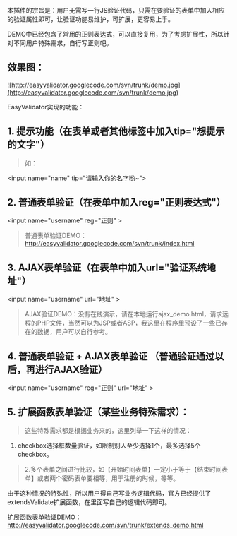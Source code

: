 本插件的宗旨是：用户无需写一行JS验证代码，只需在要验证的表单中加入相应的验证属性即可，让验证功能易维护，可扩展，更容易上手。

DEMO中已经包含了常用的正则表达式，可以直接复用，为了考虑扩展性，所以针对不同用户特殊需求，自行写正则吧。

## 效果图： ##
![http://easyvalidator.googlecode.com/svn/trunk/demo.jpg](http://easyvalidator.googlecode.com/svn/trunk/demo.jpg)

EasyValidator实现的功能：

## 1. 提示功能（在表单或者其他标签中加入tip="想提示的文字"） ##
> 如：
> > 

&lt;input name="name" tip="请输入你的名字哟~"&gt;



## 2. 普通表单验证（在表单中加入reg="正则表达式"） ##


> 

&lt;input name="username" reg="正则" &gt;



> 普通表单验证DEMO：http://easyvalidator.googlecode.com/svn/trunk/index.html

## 3. AJAX表单验证（在表单中加入url="验证系统地址"） ##

> 

&lt;input name="username" url="地址" &gt;



> AJAX验证DEMO：没有在线演示，请在本地运行ajax\_demo.html，请求远程的PHP文件，当然可以为JSP或者ASP，我这里在程序里预设了一些已存在的数据，用户可以自行参考。

## 4. 普通表单验证 +  AJAX表单验证 （普通验证通过以后，再进行AJAX验证） ##

> 

&lt;input name="username" reg="正则" url="地址" &gt;



## 5. 扩展函数表单验证（某些业务特殊需求）： ##

> 这些特殊需求都是根据业务来的，这里列举一下这样的情况：

  1. checkbox选择框数量验证，如限制别人至少选择1个，最多选择5个checkbox。

> 2.多个表单之间进行比较，如【开始时间表单】一定小于等于【结束时间表单】或者两个密码表单要相等，用于注册的时候，等等。



由于这种情况的特殊性，所以用户得自己写业务逻辑代码，官方已经提供了extendsValidate扩展函数，在里面写自己的逻辑代码即可。

扩展函数表单验证DEMO：http://easyvalidator.googlecode.com/svn/trunk/extends_demo.html